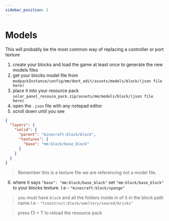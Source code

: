 ```yaml
---
sidebar_position: 2
---
```


# Models

This will probably be the most common way of replacing a controller or port texture

1. create your blocks and load the game at least once to generate the new models files
2. get your blocks model file from `modpackInstance/config/mm/dont_edit/assets/models/block/(json file here)`
3. place it into your resource pack `solar_panel_resouce_pack.zip/assets/mm/models/block/(json file here)`
4. open the `.json` file with any notepad editor
5. scroll down until you see 
```json
{
  "layers": {
    "solid": {
      "parent": "minecraft:block/block",
      "textures": {
        "base": "mm:block/base_block"
      }
    }
  }
}
```
> Remember this is a texture file we are referencing not a model file.

6. where it says `"base": "mm:block/base_block"` set `"mm:block/base_block"` to your blocks texture. I.e - `"minecraft:block/sponge"`

> you must have `block` and all the folders inside in of it in the block path name I.e - `"tconstruct:block/smeltery/seared/bricks"`

> press f3 + T to reload the resource pack
